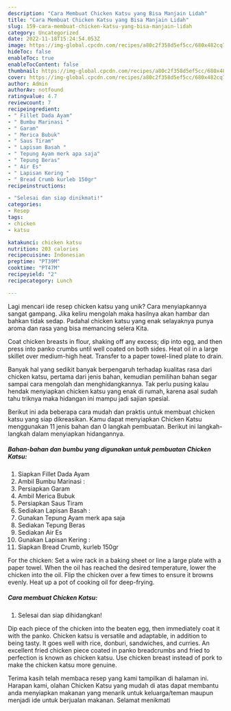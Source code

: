 ```yaml
---
description: "Cara Membuat Chicken Katsu yang Bisa Manjain Lidah"
title: "Cara Membuat Chicken Katsu yang Bisa Manjain Lidah"
slug: 159-cara-membuat-chicken-katsu-yang-bisa-manjain-lidah
category: Uncategorized
date: 2022-11-18T15:24:54.053Z
image: https://img-global.cpcdn.com/recipes/a80c2f358d5ef5cc/680x482cq70/chicken-katsu-foto-resep-utama.jpg
hideToc: false
enableToc: true
enableTocContent: false
thumbnail: https://img-global.cpcdn.com/recipes/a80c2f358d5ef5cc/680x482cq70/chicken-katsu-foto-resep-utama.jpg
cover: https://img-global.cpcdn.com/recipes/a80c2f358d5ef5cc/680x482cq70/chicken-katsu-foto-resep-utama.jpg
author: Admin
authorAv: notfound
ratingvalue: 4.7
reviewcount: 7
recipeingredient:
- " Fillet Dada Ayam"
- " Bumbu Marinasi "
- " Garam"
- " Merica Bubuk"
- " Saus Tiram"
- " Lapisan Basah "
- " Tepung Ayam merk apa saja"
- " Tepung Beras"
- " Air Es"
- " Lapisan Kering "
- " Bread Crumb kurleb 150gr"
recipeinstructions:

- "Selesai dan siap dinikmati!"
categories:
- Resep
tags:
- chicken
- katsu

katakunci: chicken katsu 
nutrition: 203 calories
recipecuisine: Indonesian
preptime: "PT39M"
cooktime: "PT47M"
recipeyield: "2"
recipecategory: Lunch

---
```





Lagi mencari ide resep chicken katsu yang unik? Cara menyiapkannya sangat gampang. Jika keliru mengolah maka hasilnya akan hambar dan bahkan tidak sedap. Padahal chicken katsu yang enak selayaknya punya aroma dan rasa yang bisa memancing selera Kita.





Coat chicken breasts in flour, shaking off any excess; dip into egg, and then press into panko crumbs until well coated on both sides. Heat oil in a large skillet over medium-high heat. Transfer to a paper towel-lined plate to drain.

Banyak hal yang sedikit banyak berpengaruh terhadap kualitas rasa dari chicken katsu, pertama dari jenis bahan, kemudian pemilihan bahan segar sampai cara mengolah dan menghidangkannya. Tak perlu pusing kalau hendak menyiapkan chicken katsu yang enak di rumah, karena asal sudah tahu triknya maka hidangan ini mampu jadi sajian spesial.






Berikut ini ada beberapa cara mudah dan praktis untuk membuat chicken katsu yang siap dikreasikan. Kamu dapat menyiapkan Chicken Katsu menggunakan 11 jenis bahan dan 0 langkah pembuatan. Berikut ini langkah-langkah dalam menyiapkan hidangannya.

<!--inarticleads1-->

##### Bahan-bahan dan bumbu yang digunakan untuk pembuatan Chicken Katsu:

1. Siapkan  Fillet Dada Ayam
1. Ambil  Bumbu Marinasi :
1. Persiapkan  Garam
1. Ambil  Merica Bubuk
1. Persiapkan  Saus Tiram
1. Sediakan  Lapisan Basah :
1. Gunakan  Tepung Ayam merk apa saja
1. Sediakan  Tepung Beras
1. Sediakan  Air Es
1. Gunakan  Lapisan Kering :
1. Siapkan  Bread Crumb, kurleb 150gr


For the chicken: Set a wire rack in a baking sheet or line a large plate with a paper towel. When the oil has reached the desired temperature, lower the chicken into the oil. Flip the chicken over a few times to ensure it browns evenly. Heat up a pot of cooking oil for deep-frying. 

<!--inarticleads2-->

##### Cara membuat Chicken Katsu:


1. Selesai dan siap dihidangkan!

Dip each piece of the chicken into the beaten egg, then immediately coat it with the panko. Chicken katsu is versatile and adaptable, in addition to being tasty. It goes well with rice, donburi, sandwiches, and curries. An excellent fried chicken piece coated in panko breadcrumbs and fried to perfection is known as chicken katsu. Use chicken breast instead of pork to make the chicken katsu more genuine. 

Terima kasih telah membaca resep yang kami tampilkan di halaman ini. Harapan kami, olahan Chicken Katsu yang mudah di atas dapat membantu anda menyiapkan makanan yang menarik untuk keluarga/teman maupun menjadi ide untuk berjualan makanan. Selamat menikmati
